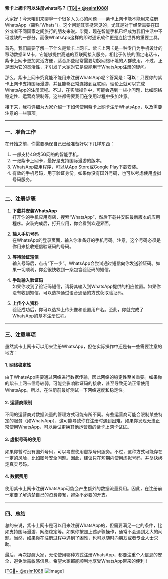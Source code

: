 **紫卡上網卡可以注册whats吗？ [[TG💪+ @esim1088](https://t.me/s/esim1088)]**

大家好！今天咱们来聊聊一个很多人关心的问题——紫卡上网卡能不能用来注册WhatsApp（简称“Whats”）。这个问题其实挺常见的，尤其是对于经常需要在国外或者不同国家之间旅行的朋友来说。毕竟，现在智能手机已经成为我们生活中不可或缺的一部分，而像WhatsApp这样的即时通讯软件更是连接世界的重要工具。

首先，我们需要了解一下什么是紫卡上网卡。紫卡上网卡是一种专门为手机设计的移动数据SIM卡，它能够提供高速的互联网接入服务。相比于传统的固定电话卡，紫卡上网卡更加灵活方便，适合那些经常需要切换网络环境的人群使用。不过，正是因为它的灵活性，才引发了大家对它是否能用于WhatsApp注册的疑问。

那么，紫卡上网卡究竟能不能用来注册WhatsApp呢？答案是：**可以**！只要你的紫卡上网卡支持国际漫游，并且能够正常连接到互联网，理论上就可以完成WhatsApp的注册流程。不过，在实际操作中，可能会遇到一些小问题，比如网络稳定性、运营商限制等，这些都需要我们在使用过程中多加注意。

接下来，我将详细为大家介绍一下如何使用紫卡上网卡注册WhatsApp，以及需要注意的一些事项。

---

### **一、准备工作**
在开始之前，你需要确保自己已经准备好以下几样东西：
1. 一部支持4G或5G网络的智能手机。
2. 一张紫卡上网卡，最好是支持国际漫游的版本。
3. WhatsApp应用程序，可以从App Store或Google Play下载安装。
4. 有效的手机号码，用于验证身份。如果你没有国外号码，也可以考虑使用虚拟号码服务。

---

### **二、注册步骤**
1. **下载并安装WhatsApp**  
   打开你的手机应用商店，搜索“WhatsApp”，然后下载并安装最新版本的应用程序。安装完成后，打开应用，你会看到欢迎界面。

2. **输入手机号码**  
   在WhatsApp的登录页面，输入你准备好的手机号码。注意，这个号码必须是你用来接收短信验证码的号码。

3. **等待验证短信**  
   输入号码后，点击“下一步”。WhatsApp会尝试通过短信向你发送验证码。如果一切顺利，你会很快收到一条包含验证码的短信。

4. **手动输入验证码**  
   如果你收到了验证码短信，请将其输入到WhatsApp提供的相应位置。如果你没有收到短信，可以选择通过语音通话的方式获取验证码。

5. **上传个人资料**  
   验证成功后，你可以选择上传头像和设置用户名。至此，你就完成了WhatsApp的基本注册过程。

---

### **三、注意事项**
虽然紫卡上网卡可以用来注册WhatsApp，但在实际操作中还是有一些需要注意的地方：

#### **1. 网络稳定性**
由于WhatsApp需要通过网络进行数据传输，因此网络的稳定性至关重要。如果你的紫卡上网卡信号较弱，可能会影响验证码的接收，甚至导致无法正常使用WhatsApp。所以，在注册前最好测试一下网络速度和稳定性。

#### **2. 运营商限制**
不同的运营商对数据流量的管理方式可能有所不同。有些运营商可能会限制某些特定的服务（如WhatsApp），这可能导致你在注册时遇到困难。如果你发现无法正常使用WhatsApp，可以尝试更换其他运营商的紫卡上网卡试试。

#### **3. 虚拟号码的使用**
如果你暂时没有国外号码，可以考虑使用虚拟号码服务。不过，这种方式可能存在一定的风险，比如账号安全问题。因此，建议只在短期内使用虚拟号码，并尽快绑定真实号码。

#### **4. 数据费用**
使用紫卡上网卡注册WhatsApp可能会产生额外的数据流量费用。因此，在注册前一定要了解清楚自己的资费套餐，避免不必要的开支。

---

### **四、总结**
总的来说，紫卡上网卡是可以用来注册WhatsApp的，但需要满足一定的条件，比如支持国际漫游、网络稳定等。如果你按照上述步骤操作，通常不会遇到太大的问题。当然，如果你在注册过程中遇到了困难，也可以随时向朋友或者专业人士求助。

最后，再次提醒大家，无论使用哪种方式注册WhatsApp，都要注重个人信息的安全，避免泄露敏感信息。希望大家都能顺利地享受WhatsApp带来的便利！

[[TG💪+ @esim1088](https://t.me/s/esim1088) ![Image](https://i.postimg.cc/4NQfJmqS/Snipaste-2025-05-13-00-14-12.png)]